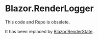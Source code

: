 # Blazor.RenderLogger

This code and Repo is obselete.

It has been replaced by [Blazor.RenderState](https://github.com/ShaunCurtis/Blazr.RenderState).
